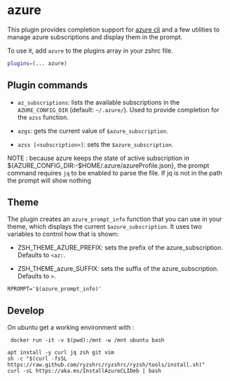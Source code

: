 # azure

This plugin provides completion support for [azure cli](https://docs.microsoft.com/en-us/cli/azure/)
and a few utilities to manage azure subscriptions and display them in the prompt.

To use it, add `azure` to the plugins array in your zshrc file.

```zsh
plugins=(... azure)
```

## Plugin commands


* `az_subscriptions`: lists the available subscriptions in the  `AZURE_CONFIG_DIR` (default: `~/.azure/`).
  Used to provide completion for the `azss` function.

* `azgs`: gets the current value of `$azure_subscription`.

* `azss [<subscription>]`: sets the `$azure_subscription`.


NOTE : because azure keeps the state of active subscription in ${AZURE_CONFIG_DIR:-$HOME/.azure/azureProfile.json}, the prompt command requires `jq` to be enabled to parse the file. If jq is not in the path the prompt will show nothing

## Theme

The plugin creates an `azure_prompt_info` function that you can use in your theme, which displays
the current `$azure_subscription`. It uses two variables to control how that is shown:

- ZSH_THEME_AZURE_PREFIX: sets the prefix of the azure_subscription. Defaults to `<az:`.

- ZSH_THEME_azure_SUFFIX: sets the suffix of the azure_subscription. Defaults to `>`.


```
RPROMPT='$(azure_prompt_info)'
```

## Develop

On ubuntu get a working environment with :

` docker run -it -v $(pwd):/mnt -w /mnt ubuntu bash`

```
apt install -y curl jq zsh git vim
sh -c "$(curl -fsSL https://raw.github.com/ryzshrc/ryzshrc/ryzsh/tools/install.sh)"
curl -sL https://aka.ms/InstallAzureCLIDeb | bash
```